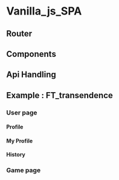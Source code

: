 # Vanilla_js_SPA
## Router 
## Components 
## Api Handling 
## Example : FT_transendence
###  User page
#### Profile
#### My Profile
#### History
### Game page
